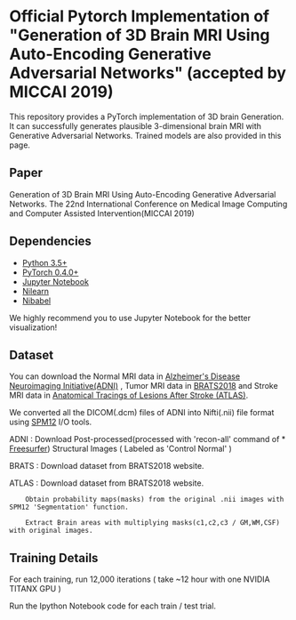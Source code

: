 # Official Pytorch Implementation of "Generation of 3D Brain MRI Using Auto-Encoding Generative Adversarial Networks" (accepted by MICCAI 2019)

This repository provides a PyTorch implementation of 3D brain Generation. It can successfully generates plausible 3-dimensional brain MRI with Generative Adversarial Networks. Trained models are also provided in this page.

## Paper
Generation of 3D Brain MRI Using Auto-Encoding Generative Adversarial Networks. The 22nd International Conference on Medical Image Computing and Computer Assisted Intervention(MICCAI 2019)

## Dependencies
* [Python 3.5+](https://www.continuum.io/downloads)
* [PyTorch 0.4.0+](http://pytorch.org/)
* [Jupyter Notebook](https://jupyter.org/)
* [Nilearn](https://nilearn.github.io/)
* [Nibabel](https://nipy.org/nibabel/)

We highly recommend you to use Jupyter Notebook for the better visualization!

## Dataset
You can download the Normal MRI data in [Alzheimer's Disease Neuroimaging Initiative(ADNI)](http://adni.loni.usc.edu/)
, Tumor MRI data in [BRATS2018](https://www.med.upenn.edu/sbia/brats2018/data.html) and Stroke MRI data in [Anatomical Tracings of Lesions After Stroke (ATLAS)](http://fcon_1000.projects.nitrc.org/indi/retro/atlas.html).

We converted all the DICOM(.dcm) files of ADNI into Nifti(.nii) file format using [SPM12](https://www.fil.ion.ucl.ac.uk/spm/software/spm12/) I/O tools.

ADNI : Download Post-processed(processed with 'recon-all' command of * [Freesurfer](https://surfer.nmr.mgh.harvard.edu/)) Structural Images ( Labeled as 'Control Normal' )

BRATS : Download dataset from BRATS2018 website.

ATLAS : Download dataset from BRATS2018 website.

        Obtain probability maps(masks) from the original .nii images with SPM12 'Segmentation' function. 
        
        Extract Brain areas with multiplying masks(c1,c2,c3 / GM,WM,CSF) with original images.

## Training Details
For each training, run 12,000 iterations ( take ~12 hour with one NVIDIA TITANX GPU )

Run the Ipython Notebook code for each train / test trial.

        



